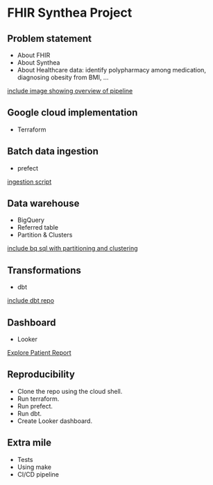 # FHIR Synthea Project

## Problem statement
* About FHIR
* About Synthea
* About Healthcare data: identify polypharmacy among medication, diagnosing obesity from BMI, ...

[include image showing overview of pipeline]()

## Google cloud implementation
* Terraform

## Batch data ingestion
* prefect 

[ingestion script]()

## Data warehouse
* BigQuery
* Referred table
* Partition & Clusters

[include bq sql with partitioning and clustering]()

## Transformations
* dbt

[include dbt repo]()

## Dashboard
* Looker

[Explore Patient Report](https://lookerstudio.google.com/reporting/a22f12ec-7b4c-4ec5-bfdb-41be63140b39)

## Reproducibility
* Clone the repo using the cloud shell.
* Run terraform.
* Run prefect.
* Run dbt.
* Create Looker dashboard.

## Extra mile
* Tests
* Using make
* CI/CD pipeline
